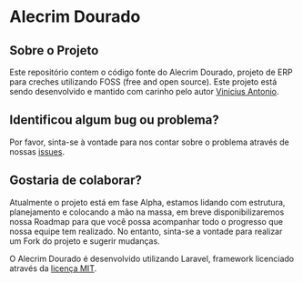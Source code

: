 # Alecrim Dourado
<!-- <p align="center">
<a href="https://github.com/laravel/framework/actions"><img src="https://github.com/laravel/framework/workflows/tests/badge.svg" alt="Build Status"></a>
<a href="https://packagist.org/packages/laravel/framework"><img src="https://img.shields.io/packagist/dt/laravel/framework" alt="Total Downloads"></a>
<a href="https://packagist.org/packages/laravel/framework"><img src="https://img.shields.io/packagist/v/laravel/framework" alt="Latest Stable Version"></a>
<a href="https://packagist.org/packages/laravel/framework"><img src="https://img.shields.io/packagist/l/laravel/framework" alt="License"></a>
</p> -->

## Sobre o Projeto

Este repositório contem o código fonte do Alecrim Dourado, projeto de ERP para creches utilizando FOSS (free and open source). Este projeto está sendo desenvolvido e mantido com carinho pelo autor [Vinicius Antonio](https://github.com/Visnicio).

## Identificou algum bug ou problema?

Por favor, sinta-se à vontade para nos contar sobre o problema através de nossas [issues](https://github.com/Visnicio/alecrim-dourado/issues).

## Gostaria de colaborar?

Atualmente o projeto está em fase Alpha, estamos lidando com estrutura, planejamento e colocando a mão na massa, em breve disponibilizaremos nossa Roadmap para que você possa acompanhar todo o progresso que nossa equipe tem realizado. No entanto, sinta-se a vontade para realizar um Fork do projeto e sugerir mudanças.

O Alecrim Dourado é desenvolvido utilizando Laravel, framework licenciado através da [licença MIT](https://opensource.org/licenses/MIT).
